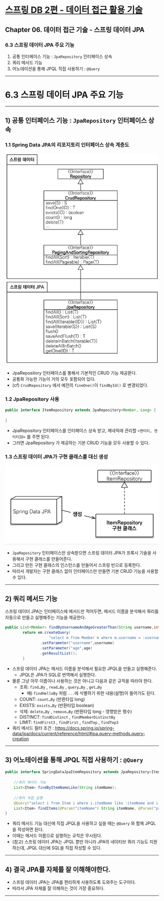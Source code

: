 # <a href = "../README.md" target="_blank">스프링 DB 2편 - 데이터 접근 활용 기술</a>
## Chapter 06. 데이터 접근 기술 - 스프링 데이터 JPA
### 6.3 스프링 데이터 JPA 주요 기능
1) 공통 인터페이스 기능 : `JpaRepository` 인터페이스 상속
2) 쿼리 메서드 기능
3) 어노테이션을 통해 JPQL 직접 사용하기 : `@Query`

---

# 6.3 스프링 데이터 JPA 주요 기능

---

## 1) 공통 인터페이스 기능 : `JpaRepository` 인터페이스 상속

### 1.1 Spring Data JPA의 리포지토리 인터페이스 상속 계층도
![jpa_interface](img/spring_data_jpa_interface.png)
- JpaRepository 인터페이스를 통해서 기본적인 CRUD 기능 제공환다.
- 공통화 가능한 기능이 거의 모두 포함되어 있다.
- (cf) `CrudRepository` 에서 예전의 `fineOne()`이 `findById()` 로 변경되었다.


### 1.2 JpaRepository 사용
```java
public interface ItemRepository extends JpaRepository<Member, Long> { 
    
}
```
- JpaRepository 인터페이스를 인터페이스 상속 받고, 제네릭에 관리할 `<엔티티, 엔티티ID>` 를 주면 된다.
- 그러면 JpaRepository 가 제공하는 기본 CRUD 기능을 모두 사용할 수 있다.

### 1.3 스프링 데이터 JPA가 구현 클래스를 대신 생성
![item_repository_proxy](img/item_repository_proxy.png)
- `JpaRepository` 인터페이스만 상속받으면 스프링 데이터 JPA가 프록시 기술을 사용해서 구현 클래스를 만들어준다.
- 그리고 만든 구현 클래스의 인스턴스를 만들어서 스프링 빈으로 등록한다.
- 따라서 개발자는 구현 클래스 없이 인터페이스만 만들면 기본 CRUD 기능을 사용할 수 있다.

---

## 2) 쿼리 메서드 기능
스프링 데이터 JPA는 인터페이스에 메서드만 적어두면, 메서드 이름을 분석해서 쿼리를 자동으로 만들고 실행해주는 기능을 제공한다.

```java
public List<Member> findByUsernameAndAgeGreaterThan(String username,int age){
        return em.createQuery(
                    "select m from Member m where m.username = :username and m.age>:age")
                .setParameter("username",username)
                .setParameter("age",age)
                .getResultList();
        }
```
- 스프링 데이터 JPA는 메서드 이름을 분석해서 필요한 JPQL을 만들고 실행해준다.
  - JPQL은 JPA가 SQL로 번역해서 실행한다.
- 물론 그냥 아무 이름이나 사용하는 것은 아니고 다음과 같은 규칙을 따라야 한다.
  - 조회: `find…By` , `read…By` , `query…By` , `get…By`
    - 예) `findHelloBy` 처럼 `...`에 식별하기 위한 내용(설명)이 들어가도 된다.
  - COUNT: `count…By` (반환타입 long)
  - EXISTS: `exists…By` (반환타입 boolean)
  - 삭제: `delete…By` , `remove…By` (반환타입 long - 영향받은 행수)
  - DISTINCT: `findDistinct` , `findMemberDistinctBy`
  - LIMIT: `findFirst3` , `findFirst` , `findTop` , `findTop3`
- 쿼리 메서드 필터 조건 : https://docs.spring.io/spring-data/jpa/docs/current/reference/html/#jpa.query-methods.query-creation

---

## 3) 어노테이션을 통해 JPQL 직접 사용하기 : `@Query`
```java
public interface SpringDataJpaItemRepository extends JpaRepository<Item, Long> {
    
    //쿼리 메서드 기능
    List<Item> findByItemNameLike(String itemName);
    
    //쿼리 직접 실행
    @Query("select i from Item i where i.itemName like :itemName and i.price <= :price") 
    List<Item> findItems(@Param("itemName") String itemName, @Param("price") Integer price);
}
```
- 쿼리 메서드 기능 대신에 직접 JPQL을 사용하고 싶을 때는 `@Query` 와 함께 JPQL을 작성하면 된다.
- 이때는 메서드 이름으로 실행하는 규칙은 무시된다.
- (참고) 스프링 데이터 JPA는 JPQL 뿐만 아니라 JPA의 네이티브 쿼리 기능도 지원하는데, JPQL 대신에 SQL을 직접 작성할 수 있다.

---

## 4) 결국 JPA를 자체를 잘 이해해야한다.
- 스프링 데이터 JPA는 JPA를 편리하게 사용하도록 도와주는 도구이다.
- 따라서 JPA 자체를 잘 이해하는 것이 가장 중요하다.

---

